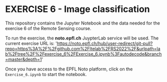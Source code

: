 # EXERCISE 6 - Image classification

This repository contains the Jupyter Notebook and the data needed for the exercise 6 of the Remote Sensing course.

To run the exercise, the **noto.epfl.ch** JuypterLab service will be used.
The current exercise URL is:
'https://noto.epfl.ch/hub/user-redirect/git-pull?repo=https%3A%2F%2Fgithub.com%2Fltelab%2FRS2022%2F&urlpath=lab%2Ftree%2F%2Fexercise_6%2FExercise_6.ipynb%3Fautodecode&branch=master&depth=1'

Once you have access to the EPFL Noto platform, click on the `Exercise_6.ipynb` to start the notebook.
 


